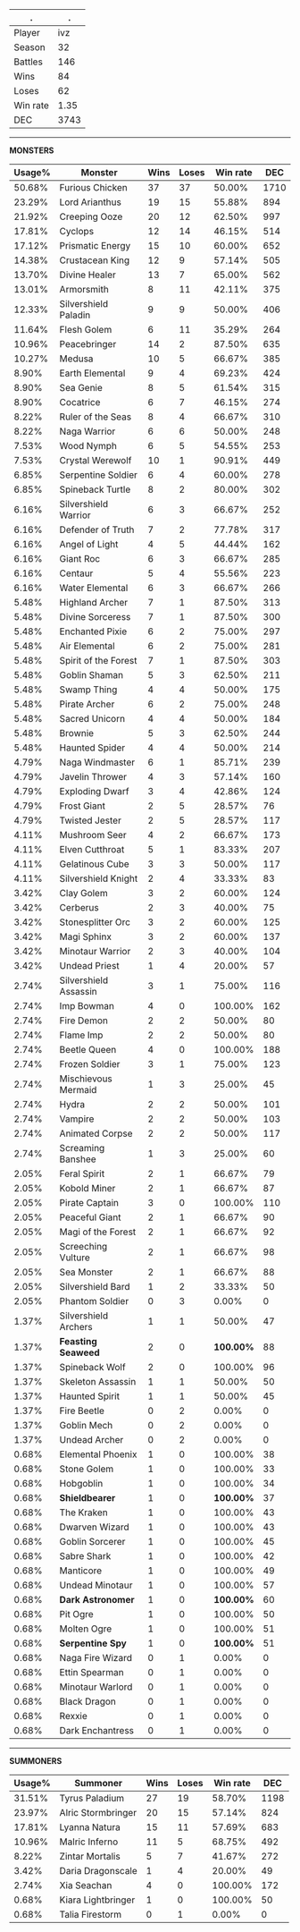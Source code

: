 .|.
|-|-
Player|ivz
Season|32
Battles|146
Wins|84
Loses|62
Win rate|1.35
DEC|3743

---
**MONSTERS**

Usage%|Monster|Wins|Loses|Win rate|DEC|
-|-|-|-|-|-|
50.68%|Furious Chicken|37|37|50.00%|1710|
23.29%|Lord Arianthus|19|15|55.88%|894|
21.92%|Creeping Ooze|20|12|62.50%|997|
17.81%|Cyclops|12|14|46.15%|514|
17.12%|Prismatic Energy|15|10|60.00%|652|
14.38%|Crustacean King|12|9|57.14%|505|
13.70%|Divine Healer|13|7|65.00%|562|
13.01%|Armorsmith|8|11|42.11%|375|
12.33%|Silvershield Paladin|9|9|50.00%|406|
11.64%|Flesh Golem|6|11|35.29%|264|
10.96%|Peacebringer|14|2|87.50%|635|
10.27%|Medusa|10|5|66.67%|385|
8.90%|Earth Elemental|9|4|69.23%|424|
8.90%|Sea Genie|8|5|61.54%|315|
8.90%|Cocatrice|6|7|46.15%|274|
8.22%|Ruler of the Seas|8|4|66.67%|310|
8.22%|Naga Warrior|6|6|50.00%|248|
7.53%|Wood Nymph|6|5|54.55%|253|
7.53%|Crystal Werewolf|10|1|90.91%|449|
6.85%|Serpentine Soldier|6|4|60.00%|278|
6.85%|Spineback Turtle|8|2|80.00%|302|
6.16%|Silvershield Warrior|6|3|66.67%|252|
6.16%|Defender of Truth|7|2|77.78%|317|
6.16%|Angel of Light|4|5|44.44%|162|
6.16%|Giant Roc|6|3|66.67%|285|
6.16%|Centaur|5|4|55.56%|223|
6.16%|Water Elemental|6|3|66.67%|266|
5.48%|Highland Archer|7|1|87.50%|313|
5.48%|Divine Sorceress|7|1|87.50%|300|
5.48%|Enchanted Pixie|6|2|75.00%|297|
5.48%|Air Elemental|6|2|75.00%|281|
5.48%|Spirit of the Forest|7|1|87.50%|303|
5.48%|Goblin Shaman|5|3|62.50%|211|
5.48%|Swamp Thing|4|4|50.00%|175|
5.48%|Pirate Archer|6|2|75.00%|248|
5.48%|Sacred Unicorn|4|4|50.00%|184|
5.48%|Brownie|5|3|62.50%|244|
5.48%|Haunted Spider|4|4|50.00%|214|
4.79%|Naga Windmaster|6|1|85.71%|239|
4.79%|Javelin Thrower|4|3|57.14%|160|
4.79%|Exploding Dwarf|3|4|42.86%|124|
4.79%|Frost Giant|2|5|28.57%|76|
4.79%|Twisted Jester|2|5|28.57%|117|
4.11%|Mushroom Seer|4|2|66.67%|173|
4.11%|Elven Cutthroat|5|1|83.33%|207|
4.11%|Gelatinous Cube|3|3|50.00%|117|
4.11%|Silvershield Knight|2|4|33.33%|83|
3.42%|Clay Golem|3|2|60.00%|124|
3.42%|Cerberus|2|3|40.00%|75|
3.42%|Stonesplitter Orc|3|2|60.00%|125|
3.42%|Magi Sphinx|3|2|60.00%|137|
3.42%|Minotaur Warrior|2|3|40.00%|104|
3.42%|Undead Priest|1|4|20.00%|57|
2.74%|Silvershield Assassin|3|1|75.00%|116|
2.74%|Imp Bowman|4|0|100.00%|162|
2.74%|Fire Demon|2|2|50.00%|80|
2.74%|Flame Imp|2|2|50.00%|80|
2.74%|Beetle Queen|4|0|100.00%|188|
2.74%|Frozen Soldier|3|1|75.00%|123|
2.74%|Mischievous Mermaid|1|3|25.00%|45|
2.74%|Hydra|2|2|50.00%|101|
2.74%|Vampire|2|2|50.00%|103|
2.74%|Animated Corpse|2|2|50.00%|117|
2.74%|Screaming Banshee|1|3|25.00%|60|
2.05%|Feral Spirit|2|1|66.67%|79|
2.05%|Kobold Miner|2|1|66.67%|87|
2.05%|Pirate Captain|3|0|100.00%|110|
2.05%|Peaceful Giant|2|1|66.67%|90|
2.05%|Magi of the Forest|2|1|66.67%|92|
2.05%|Screeching Vulture|2|1|66.67%|98|
2.05%|Sea Monster|2|1|66.67%|88|
2.05%|Silvershield Bard|1|2|33.33%|50|
2.05%|Phantom Soldier|0|3|0.00%|0|
1.37%|Silvershield Archers|1|1|50.00%|47|
1.37%|**Feasting Seaweed**|2|0|**100.00%**|88|
1.37%|Spineback Wolf|2|0|100.00%|96|
1.37%|Skeleton Assassin|1|1|50.00%|50|
1.37%|Haunted Spirit|1|1|50.00%|45|
1.37%|Fire Beetle|0|2|0.00%|0|
1.37%|Goblin Mech|0|2|0.00%|0|
1.37%|Undead Archer|0|2|0.00%|0|
0.68%|Elemental Phoenix|1|0|100.00%|38|
0.68%|Stone Golem|1|0|100.00%|33|
0.68%|Hobgoblin|1|0|100.00%|34|
0.68%|**Shieldbearer**|1|0|**100.00%**|37|
0.68%|The Kraken|1|0|100.00%|43|
0.68%|Dwarven Wizard|1|0|100.00%|43|
0.68%|Goblin Sorcerer|1|0|100.00%|45|
0.68%|Sabre Shark|1|0|100.00%|42|
0.68%|Manticore|1|0|100.00%|49|
0.68%|Undead Minotaur|1|0|100.00%|57|
0.68%|**Dark Astronomer**|1|0|**100.00%**|60|
0.68%|Pit Ogre|1|0|100.00%|50|
0.68%|Molten Ogre|1|0|100.00%|51|
0.68%|**Serpentine Spy**|1|0|**100.00%**|51|
0.68%|Naga Fire Wizard|0|1|0.00%|0|
0.68%|Ettin Spearman|0|1|0.00%|0|
0.68%|Minotaur Warlord|0|1|0.00%|0|
0.68%|Black Dragon|0|1|0.00%|0|
0.68%|Rexxie|0|1|0.00%|0|
0.68%|Dark Enchantress|0|1|0.00%|0|

---
**SUMMONERS**

Usage%|Summoner|Wins|Loses|Win rate|DEC|
-|-|-|-|-|-|
31.51%|Tyrus Paladium|27|19|58.70%|1198|
23.97%|Alric Stormbringer|20|15|57.14%|824|
17.81%|Lyanna Natura|15|11|57.69%|683|
10.96%|Malric Inferno|11|5|68.75%|492|
8.22%|Zintar Mortalis|5|7|41.67%|272|
3.42%|Daria Dragonscale|1|4|20.00%|49|
2.74%|Xia Seachan|4|0|100.00%|172|
0.68%|Kiara Lightbringer|1|0|100.00%|50|
0.68%|Talia Firestorm|0|1|0.00%|0|
